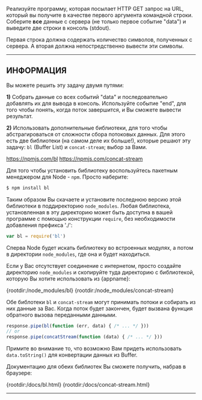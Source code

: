 Реализуйте программу, которая посылает HTTP GET запрос на URL, который вы получите в качестве первого аргумента командной строки. Соберите **все** данные с сервера (не только первое событие "data") и выведите две строки в консоль (stdout).

Первая строка должна содержать количество символов, полученных с сервера. А вторая должна непостредственно вывести эти символы.


----------------------------------------------------------------------
## ИНФОРМАЦИЯ

Вы можете решить эту задачу двумя путями:

**1)** Собрать данные со всех событий "data" и последовательно добавлять их для вывода в консоль. Используйте событие "end", для того чтобы понять, когда поток завершится, и Вы сможете вывести результат.

**2)** Использовать дополнительные библиотеки, для того чтобы абстрагироваться от сложности сбора потоковых данных. Для этого есть две библиотеки (на самом деле их больше!), которые решают эту задачу: `bl` (Buffer List) и `concat-stream`; выбор за Вами.

  <https://npmjs.com/bl>
  <https://npmjs.com/concat-stream>

Для того чтобы установить библиотеку воспользуйтесь пакетным менеджером для Node - `npm`. Просто наберите: 

```sh
$ npm install bl
```

Таким образом Вы скачаете и установите последнюю версию этой библиотеки в поддиректорию `node_modules`. Любая библиотека, установленная в эту директорию может быть доступна в вашей программе с помощью конструкции `require`, без необходимости добавления префикса './':

```js
var bl = require('bl')
```

Сперва Node будет искать библиотеку во встроенных модулях, а потом в директории `node_modules`, где она и будет находиться.

Если у Вас отсутствует соединение с интернетом, просто создайте директорию `node_modules` и скопируйте туда директорию с библиотекой, которую Вы хотите использовать из {appname}:

  {rootdir:/node_modules/bl}
  {rootdir:/node_modules/concat-stream}

Обе библотеки `bl` и `concat-stream` могут принимать потоки и собирать из них данные за Вас. Когда поток будет закончен, будет вызвана функция обратного вызова переданными данными.

```js
response.pipe(bl(function (err, data) { /* ... */ }))
// or
response.pipe(concatStream(function (data) { /* ... */ }))
```
Примите во внимание то, что возможно Вам придеть использовать `data.toString()` для конвертации данных из Buffer.

Документацию для обеих библиотек Вы cможете получить, набрав в браузере: 

  {rootdir:/docs/bl.html}
  {rootdir:/docs/concat-stream.html}

----------------------------------------------------------------------
